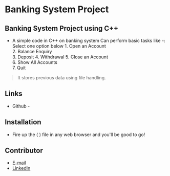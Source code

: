 # Banking System Project
## Banking System Project using C++
* A simple code in C++ on banking system Can perform basic tasks like -: 
     Select one option below 
        1. Open an Account       
        2. Balance Enquiry       
        3. Deposit
        4. Withdrawal
        5. Close an Account      
        6. Show All Accounts     
        7. Quit 

> It stores previous data using file handling.

## Links

* Github -

## Installation

* Fire up the (     ) file in any web browser and you'll be good to go!

## Contributor

* [E-mail](mailto:jhanagendra197@gmail.com)
* [LinkedIn](https://www.linkedin.com/in/nagendra-jha-9560681a0/)
